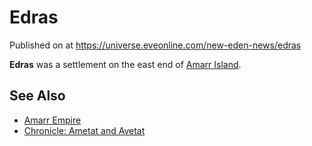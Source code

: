 # Edras
Published on  at https://universe.eveonline.com/new-eden-news/edras

**Edras** was a settlement on the east end of [Amarr Island](4wZzhhUMIfR4ziHGaMOiLJ).

See Also
--------
-   [Amarr Empire](6BPFRy27fN4LnYlIyzvEwo)
-   [Chronicle: Ametat and Avetat](hbaFwyuyKjmTyePDbDEqN)

